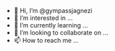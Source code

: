 - 👋 Hi, I’m @gympassjagnezi
- 👀 I’m interested in ...
- 🌱 I’m currently learning ...
- 💞️ I’m looking to collaborate on ...
- 📫 How to reach me ...

<!---
gympassjagnezi/gympassjagnezi is a ✨ special ✨ repository because its `README.md` (this file) appears on your GitHub profile.
You can click the Preview link to take a look at your changes.
--->
